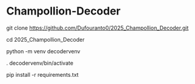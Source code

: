 # Champollion-Decoder

git clone https://github.com/Dufouranto0/2025_Champollion_Decoder.git

cd 2025_Champollion_Decoder

python -m venv decodervenv

. decodervenv/bin/activate

pip install -r requirements.txt

